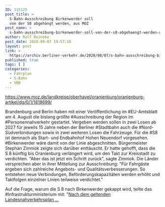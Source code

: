 ```yaml
---
ID: 115125
post_title: >
  S-Bahn-Ausschreibung Birkenwerder soll
  von der S8 abgehängt werden, aus MOZ
post_name: >
  s-bahn-ausschreibung-birkenwerder-soll-von-der-s8-abgehaengt-werden-aus-moz
author: Ralf Reineke
post_date: 2020-08-07 19:57:10
layout: post
link: >
  https://archiv.berliner-verkehr.de/2020/08/07/s-bahn-ausschreibung-birkenwerder-soll-von-der-s8-abgehaengt-werden-aus-moz/
published: true
tags: [ ]
categories:
  - Fahrplan
  - S-Bahn
  - VBB
---
```

https://www.moz.de/landkreise/oberhavel/oranienburg/oranienburg-artikel/dg/0/1/1818699/

Brandenburg und Berlin haben mit einer Veröffentlichung im #EU-Amtsblatt am 4. August die bislang größte #Ausschreibung der Region im #Personennahverkehr gestartet. Vergeben werden sollen in zwei Losen ab 2027 für jeweils 15 Jahre neben der Berliner #Stadtbahn auch die #Nord-Südverbindungen sowie in zwei weiteren Losen die Fahrzeuge. Für die #S8 ist demnach als Start- und Endbahnhof Hohen Neuendorf vorgesehen. #Birkenwerder wäre damit von der Linie abgeschnitten.
Bürgermeister Stephan Zimniok zeigte sich darüber enttäuscht. Er hatte gehofft, dass die S 8 künftig bis Oranienburg verlängert wird, um den Takt zur Kreisstadt zu verdichten. "Aber das ist jetzt ein Schritt zurück", sagte Zimniok. Die Länder versprechen aber in ihrer Mitteilung zur Ausschreibung: "Für Fahrgäste ergeben sich zahlreiche Angebots- und Qualitätsverbesserungen. So entstehen neue Verbindungen, Beförderungskapazitäten werden erhöht und Taktfolgen einzelner Linien teilweise verdichtet."

Auf die Frage, warum die S 8 nach Birkenwerder gekappt wird, teilte das #Infrastrukturministerium mit: "<a href="https://www.moz.de/landkreise/oberhavel/oranienburg/oranienburg-artikel/dg/0/1/1818699/">Nach dem geltenden Landesnahverkehrsplan ...</a>